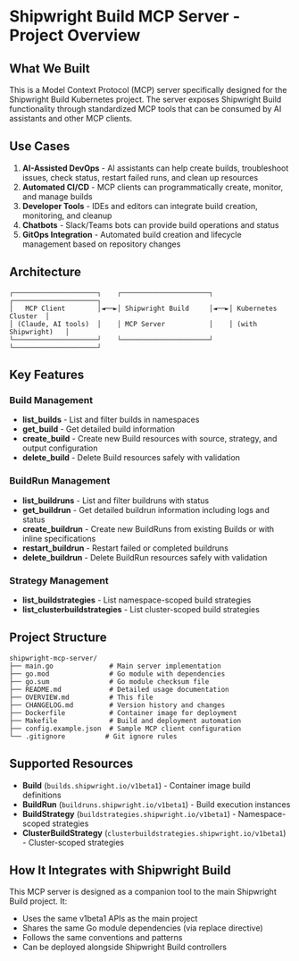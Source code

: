 # Shipwright Build MCP Server - Project Overview

## What We Built

This is a Model Context Protocol (MCP) server specifically designed for the Shipwright Build Kubernetes project. The server exposes Shipwright Build functionality through standardized MCP tools that can be consumed by AI assistants and other MCP clients.

## Use Cases

1. **AI-Assisted DevOps** - AI assistants can help create builds, troubleshoot issues, check status, restart failed runs, and clean up resources
2. **Automated CI/CD** - MCP clients can programmatically create, monitor, and manage builds
3. **Developer Tools** - IDEs and editors can integrate build creation, monitoring, and cleanup
4. **Chatbots** - Slack/Teams bots can provide build operations and status
5. **GitOps Integration** - Automated build creation and lifecycle management based on repository changes

## Architecture

```
┌─────────────────────┐    ┌──────────────────────┐    ┌─────────────────────┐
│   MCP Client        │◄──►│ Shipwright Build     │◄──►│ Kubernetes Cluster  │
│ (Claude, AI tools)  │    │ MCP Server           │    │ (with Shipwright)   │
└─────────────────────┘    └──────────────────────┘    └─────────────────────┘
```

## Key Features

### Build Management
- **list_builds** - List and filter builds in namespaces
- **get_build** - Get detailed build information
- **create_build** - Create new Build resources with source, strategy, and output configuration
- **delete_build** - Delete Build resources safely with validation

### BuildRun Management  
- **list_buildruns** - List and filter buildruns with status
- **get_buildrun** - Get detailed buildrun information including logs and status
- **create_buildrun** - Create new BuildRuns from existing Builds or with inline specifications
- **restart_buildrun** - Restart failed or completed buildruns
- **delete_buildrun** - Delete BuildRun resources safely with validation

### Strategy Management
- **list_buildstrategies** - List namespace-scoped build strategies
- **list_clusterbuildstrategies** - List cluster-scoped build strategies


## Project Structure

```
shipwright-mcp-server/
├── main.go              # Main server implementation
├── go.mod               # Go module with dependencies  
├── go.sum               # Go module checksum file
├── README.md            # Detailed usage documentation
├── OVERVIEW.md          # This file
├── CHANGELOG.md         # Version history and changes
├── Dockerfile           # Container image for deployment
├── Makefile             # Build and deployment automation
├── config.example.json  # Sample MCP client configuration
└── .gitignore          # Git ignore rules
```

## Supported Resources

- **Build** (`builds.shipwright.io/v1beta1`) - Container image build definitions
- **BuildRun** (`buildruns.shipwright.io/v1beta1`) - Build execution instances
- **BuildStrategy** (`buildstrategies.shipwright.io/v1beta1`) - Namespace-scoped strategies
- **ClusterBuildStrategy** (`clusterbuildstrategies.shipwright.io/v1beta1`) - Cluster-scoped strategies

## How It Integrates with Shipwright Build

This MCP server is designed as a companion tool to the main Shipwright Build project. It:

- Uses the same v1beta1 APIs as the main project
- Shares the same Go module dependencies (via replace directive)
- Follows the same conventions and patterns
- Can be deployed alongside Shipwright Build controllers


